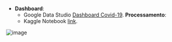 - **Dashboard**:
  - Google Data Studio [Dashboard Covid-19](https://lookerstudio.google.com/reporting/69f7801b-68d3-4ee9-8770-a43dfc73bd23).
**Processamento**:
  - Kaggle Notebook [link](https://www.kaggle.com/josumorfim/dashboard-covid-19`).
 

![image](https://github.com/JosueMorfim/Covid-19/assets/141301164/79f0bf8e-6a2d-499d-9949-e833612f219b)
